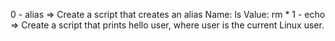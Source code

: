 0 - alias => Create a script that creates an alias Name: ls Value: rm *
1 - echo => Create a script that prints hello user, where user is the current Linux user.
